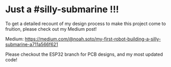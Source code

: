 # Just a #silly-submarine !!!

To get a detailed recount of my design process to make this project come to fruition, please check out my Medium post!

Medium: https://medium.com/@noah.soto/my-first-robot-building-a-silly-submarine-a711a566f621

Please checkout the ESP32 branch for PCB designs, and my most updated code!


